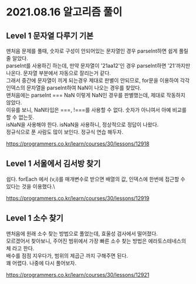 # 2021.08.16 알고리즘 풀이

## Level 1 문자열 다루기 기본

맨처음 문제를 풀때, 숫자로 구성이 안되어있는 문자열인 경우 parseInt하면 쉽게 풀릴줄 알았다.\
parseInt를 사용하긴 하는데, 만약 문자열이 '21aa12'인 경우 parseInt하면 '21'까지만 나온다. 문자열 부분에서 자동으로 잘리는거 같다.\
그래서 중간에 문자열이 끼게 되는경우 제대로 판별이 안되므로, for문을 이용하여 각각 인덱스의 문자열을 parseInt하여 NaN이 나오는 경우를 찾았다.\
맨처음에는 parseInt === NaN 이렇게 NaN인 경우를 판별했는데, 제대로 작동하지 않았다.\
이유를 보니, NaN타입은 ===, !===를 사용할 수 없다. 숫자가 아니여서 아예 비교를 할 수 없는듯.\
isNaN을 사용해야 한다. isNaN을 사용하니, 정상적으로 정답이 나왔다.\
정규식으로 푼 사람도 많이 보인다. 정규식 연습 해두자.

https://programmers.co.kr/learn/courses/30/lessons/12918

## Level 1 서울에서 김서방 찾기

쉽다. forEach 에서 (v,i)를 매개변수로 받으면 배열의 값, 인덱스에 한번에 접근할 수 있다는 것을 이용했다.\

https://programmers.co.kr/learn/courses/30/lessons/12919

## Level 1 소수 찾기

맨처음에 원래 소수 찾는 방법으로 풀었는데, 효울성 검사에서 떨어졌다.\
모르겠어서 찾아보니, 주어진 범위에서 가장 빠른 소수 찾는 방법은 에라토스테네스의 체 라고 한다.\
배수를 점점 지우다가, 범위의 제곱근 까지 구해주면 된다.\
꽤 어렵다. 나중에 다시 풀어보자.

https://programmers.co.kr/learn/courses/30/lessons/12921
